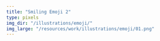 ```yaml
---
title: "Smiling Emoji 2"
type: pixels
img_dir: "/illustrations/emoji/"
img_large: "/resources/work/illustrations/emoji/01.png"
---
```

